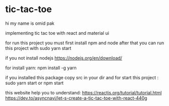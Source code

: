 # tic-tac-toe
hi my name is omid pak

implementing tic tac toe with react and material ui

for run this project you must first install npm and node
after that you can run this project with sudo yarn start 

if you not install nodejs
  https://nodejs.org/en/download/


for install yarn: 
  npm install -g yarn
  
if you installed this package copy src in your dir 
and for start this project : sudo yarn start or npm start

this website help you to understand:
  https://reactjs.org/tutorial/tutorial.html
  https://dev.to/asyncnavi/let-s-create-a-tic-tac-toe-with-react-440g
